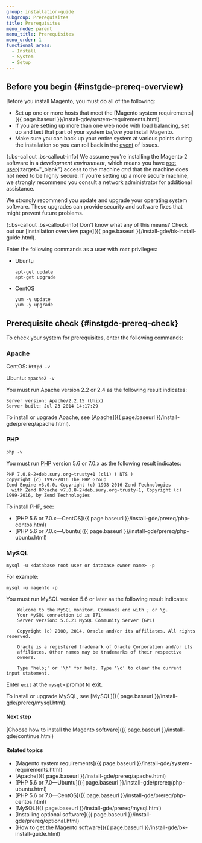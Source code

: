 ```yaml
---
group: installation-guide
subgroup: Prerequisites
title: Prerequisites
menu_node: parent
menu_title: Prerequisites
menu_order: 1
functional_areas:
  - Install
  - System
  - Setup
---
```


## Before you begin {#instgde-prereq-overview}

Before you install Magento, you must do all of the following:

*	Set up one or more hosts that meet the [Magento system requirements]({{ page.baseurl }}/install-gde/system-requirements.html).
*	If you are setting up more than one web node with load balancing, set up and test that part of your system _before_ you install Magento.
*	Make sure you can back up your entire system at various points during the installation so you can roll back in the [event](https://glossary.magento.com/event) of issues.

{:.bs-callout .bs-callout-info}
We assume you're installing the Magento 2 software in a _development environment_, which means you have [root user](http://www.linfo.org/root.html){:target="_blank"} access to the machine _and_ that the machine does not need to be highly secure. If you're setting up a more secure machine, we strongly recommend you consult a network administrator for additional assistance.

We strongly recommend you update and upgrade your operating system software. These upgrades can provide security and software fixes that might prevent future problems.

{:.bs-callout .bs-callout-info}
Don't know what any of this means? Check out our [installation overview page]({{ page.baseurl }}/install-gde/bk-install-guide.html).

Enter the following commands as a user with `root` privileges:

*	Ubuntu

		apt-get update
		apt-get upgrade

*	CentOS

		yum -y update
		yum -y upgrade

## Prerequisite check {#instgde-prereq-check}

To check your system for prerequisites, enter the following commands:

### Apache

CentOS: `httpd -v`

Ubuntu: `apache2 -v`

You must run Apache version 2.2 or 2.4 as the following result indicates:

	Server version: Apache/2.2.15 (Unix)
	Server built: Jul 23 2014 14:17:29

To install or upgrade Apache, see [Apache]({{ page.baseurl }}/install-gde/prereq/apache.html).

### PHP

	php -v

You must run [PHP](https://glossary.magento.com/php) version 5.6 or 7.0.x as the following result indicates:

	PHP 7.0.8-2+deb.sury.org~trusty+1 (cli) ( NTS )
	Copyright (c) 1997-2016 The PHP Group
	Zend Engine v3.0.0, Copyright (c) 1998-2016 Zend Technologies
      with Zend OPcache v7.0.8-2+deb.sury.org~trusty+1, Copyright (c) 1999-2016, by Zend Technologies

To install PHP, see:

*	[PHP 5.6 or 7.0.x&mdash;CentOS]({{ page.baseurl }}/install-gde/prereq/php-centos.html)
*	[PHP 5.6 or 7.0.x&mdash;Ubuntu]({{ page.baseurl }}/install-gde/prereq/php-ubuntu.html)

### MySQL

	mysql -u <database root user or database owner name> -p

For example:

	mysql -u magento -p

You must run MySQL version 5.6 or later as the following result indicates:

		Welcome to the MySQL monitor. Commands end with ; or \g.
		Your MySQL connection id is 871
		Server version: 5.6.21 MySQL Community Server (GPL)

		Copyright (c) 2000, 2014, Oracle and/or its affiliates. All rights reserved.

		Oracle is a registered trademark of Oracle Corporation and/or its
		affiliates. Other names may be trademarks of their respective
		owners.

		Type 'help;' or '\h' for help. Type '\c' to clear the current input statement.

Enter `exit` at the `mysql>` prompt to exit.

To install or upgrade MySQL, see [MySQL]({{ page.baseurl }}/install-gde/prereq/mysql.html).

#### Next step
[Choose how to install the Magento software]({{ page.baseurl }}/install-gde/continue.html)

#### Related topics

*	[Magento system requirements]({{ page.baseurl }}/install-gde/system-requirements.html)
*	[Apache]({{ page.baseurl }}/install-gde/prereq/apache.html)
*	[PHP 5.6 or 7.0&mdash;Ubuntu]({{ page.baseurl }}/install-gde/prereq/php-ubuntu.html)
*	[PHP 5.6 or 7.0&mdash;CentOS]({{ page.baseurl }}/install-gde/prereq/php-centos.html)
*	[MySQL]({{ page.baseurl }}/install-gde/prereq/mysql.html)
*	[Installing optional software]({{ page.baseurl }}/install-gde/prereq/optional.html)
*	[How to get the Magento software]({{ page.baseurl }}/install-gde/bk-install-guide.html)
